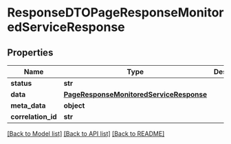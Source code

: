 # ResponseDTOPageResponseMonitoredServiceResponse

## Properties
Name | Type | Description | Notes
------------ | ------------- | ------------- | -------------
**status** | **str** |  | [optional] 
**data** | [**PageResponseMonitoredServiceResponse**](PageResponseMonitoredServiceResponse.md) |  | [optional] 
**meta_data** | **object** |  | [optional] 
**correlation_id** | **str** |  | [optional] 

[[Back to Model list]](../README.md#documentation-for-models) [[Back to API list]](../README.md#documentation-for-api-endpoints) [[Back to README]](../README.md)

